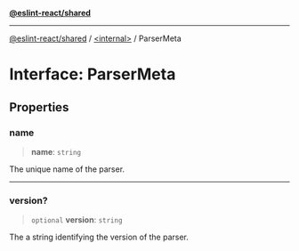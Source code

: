 [**@eslint-react/shared**](../../README.md)

***

[@eslint-react/shared](../../README.md) / [\<internal\>](../README.md) / ParserMeta

# Interface: ParserMeta

## Properties

### name

> **name**: `string`

The unique name of the parser.

***

### version?

> `optional` **version**: `string`

The a string identifying the version of the parser.
